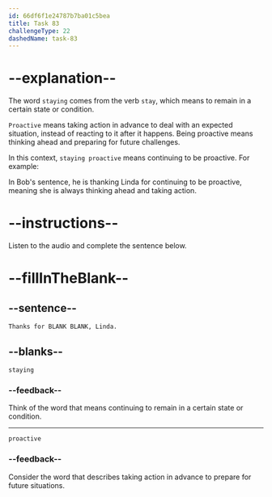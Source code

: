 ```yaml
---
id: 66df6f1e24787b7ba01c5bea
title: Task 83
challengeType: 22
dashedName: task-83
---
```

<!--
AUDIO REFERENCE:
Bob: Thanks for staying proactive, Linda.
-->

# --explanation--

The word `staying` comes from the verb `stay`, which means to remain in a certain state or condition. 

`Proactive` means taking action in advance to deal with an expected situation, instead of reacting to it after it happens. Being proactive means thinking ahead and preparing for future challenges.

In this context, `staying proactive` means continuing to be proactive. For example:

In Bob's sentence, he is thanking Linda for continuing to be proactive, meaning she is always thinking ahead and taking action.

# --instructions--

Listen to the audio and complete the sentence below.

# --fillInTheBlank--

## --sentence--

`Thanks for BLANK BLANK, Linda.`

## --blanks--

`staying`

### --feedback--

Think of the word that means continuing to remain in a certain state or condition.

---

`proactive`

### --feedback--

Consider the word that describes taking action in advance to prepare for future situations.
